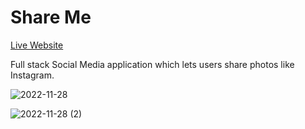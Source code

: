 # Share Me


[Live Website](https://dikshant-shareme.netlify.app/user-profile/112425703058521740783)

Full stack Social Media application which lets users share photos like Instagram.





![2022-11-28](https://user-images.githubusercontent.com/94803450/204286889-1b086151-0d4a-4180-a7d9-1747d4251109.png)




![2022-11-28 (2)](https://user-images.githubusercontent.com/94803450/204286979-98e4a553-3558-4996-a29a-d35cc892c30e.png)
